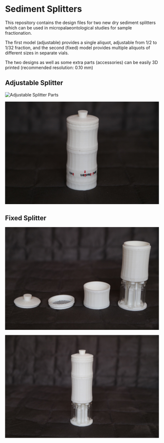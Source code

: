 # Sediment Splitters

This repository contains the design files for two new dry sediment splitters which can be used in micropalaeontological studies for sample fractionation.

The first model (adjustable) provides a single aliquot, adjustable from 1/2 to 1/32 fraction, and the second (fixed) model provides multiple aliquots of different sizes in separate vials.

The two designs as well as some extra parts (accessories) can be easily 3D printed (recommended resolution: 0.10 mm)

## Adjustable Splitter

![Adjustable Splitter Parts](adjustable.jpg "Adjustable Splitter Parts")

![Adjustable Splitter Whole](adjustable_whole.jpg "Adjustable Splitter Whole")

## Fixed Splitter

![Fixed Splitter Parts](fixed_parts.jpg "Fixed Splitter Parts")

![Fixed Splitter Whole](fixed_whole.jpg "Fixed Splitter Whole")
